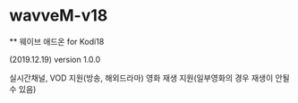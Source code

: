 # wavveM-v18
** 웨이브 애드온 for Kodi18



(2019.12.19) version 1.0.0

실시간채널, VOD 지원(방송, 해외드라마)
영화 재생 지원(일부영화의 경우 재생이 안될수 있음)
